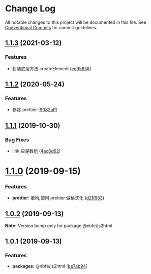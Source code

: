 # Change Log

All notable changes to this project will be documented in this file.
See [Conventional Commits](https://conventionalcommits.org) for commit guidelines.

## [1.1.3](https://github.com/shuoshubao/nbfe/compare/@nbfe/js2html@1.1.2...@nbfe/js2html@1.1.3) (2021-03-12)


### Features

* 封装底层方法 createElement ([ec95858](https://github.com/shuoshubao/nbfe/commit/ec95858))





## [1.1.2](https://github.com/shuoshubao/nbfe/compare/@nbfe/js2html@1.1.1...@nbfe/js2html@1.1.2) (2020-05-24)

### Features

-   移除 prettier ([9082aff](https://github.com/shuoshubao/nbfe/commit/9082aff))

## [1.1.1](https://github.com/shuoshubao/nbfe/compare/@nbfe/js2html@1.1.0...@nbfe/js2html@1.1.1) (2019-10-30)

### Bug Fixes

-   link 应是数组 ([4ac6d92](https://github.com/shuoshubao/nbfe/commit/4ac6d92))

# [1.1.0](https://github.com/shuoshubao/nbfe/compare/@nbfe/js2html@1.0.2...@nbfe/js2html@1.1.0) (2019-09-15)

### Features

-   **prettier:** 重构,使用 prettier 做格式化 ([d21f953](https://github.com/shuoshubao/nbfe/commit/d21f953))

## [1.0.2](https://github.com/shuoshubao/nbfe/compare/@nbfe/js2html@1.0.1...@nbfe/js2html@1.0.2) (2019-09-13)

**Note:** Version bump only for package @nbfe/js2html

## 1.0.1 (2019-09-13)

### Features

-   **packages:** @nbfe/js2html ([be7ab94](https://github.com/shuoshubao/js2html/commit/be7ab94))
